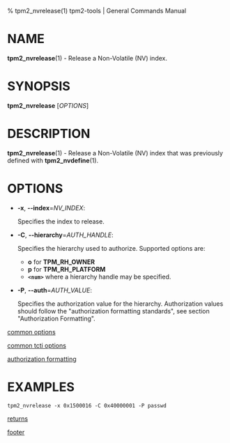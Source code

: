 % tpm2_nvrelease(1) tpm2-tools | General Commands Manual

# NAME

**tpm2_nvrelease**(1) - Release a Non-Volatile (NV) index.

# SYNOPSIS

**tpm2_nvrelease** [*OPTIONS*]

# DESCRIPTION

**tpm2_nvrelease**(1) - Release a Non-Volatile (NV) index that was previously
defined with **tpm2_nvdefine**(1).

# OPTIONS

  * **-x**, **\--index**=_NV\_INDEX_:

    Specifies the index to release.

  * **-C**, **\--hierarchy**=_AUTH\_HANDLE_:

    Specifies the hierarchy used to authorize.
    Supported options are:
      * **o** for **TPM_RH_OWNER**
      * **p** for **TPM_RH_PLATFORM**
      * **`<num>`** where a hierarchy handle may be specified.

  * **-P**, **\--auth**=_AUTH\_VALUE_:

    Specifies the authorization value for the hierarchy. Authorization values
    should follow the "authorization formatting standards", see section
    "Authorization Formatting".

[common options](common/options.md)

[common tcti options](common/tcti.md)

[authorization formatting](common/authorizations.md)

# EXAMPLES

```
tpm2_nvrelease -x 0x1500016 -C 0x40000001 -P passwd
```

[returns](common/returns.md)

[footer](common/footer.md)
